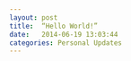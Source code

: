 ```yaml
---
layout: post
title:  “Hello World!”
date:   2014-06-19 13:03:44
categories: Personal Updates
---
```

